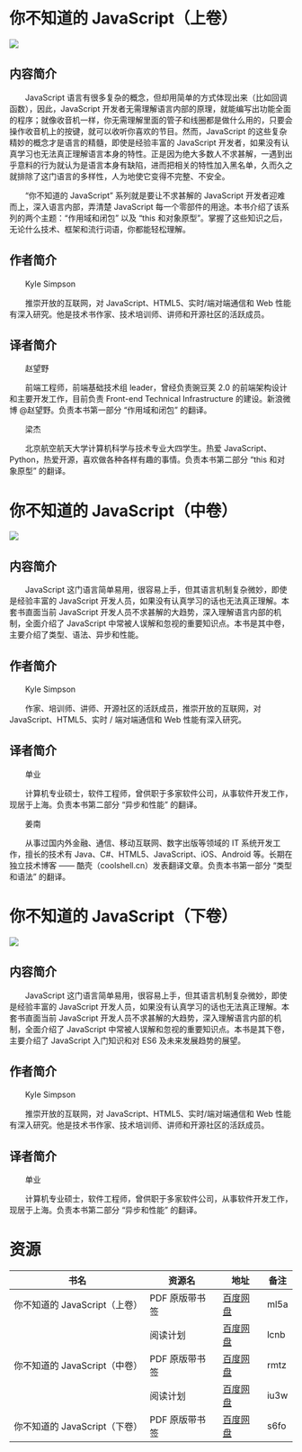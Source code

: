 # 你不知道的 JavaScript（上卷）

![](http://img3m2.ddimg.cn/96/7/23684262-1_u_1.jpg)

## 内容简介

　　JavaScript 语言有很多复杂的概念，但却用简单的方式体现出来（比如回调函数），因此，JavaScript 开发者无需理解语言内部的原理，就能编写出功能全面的程序；就像收音机一样，你无需理解里面的管子和线圈都是做什么用的，只要会操作收音机上的按键，就可以收听你喜欢的节目。然而，JavaScript 的这些复杂精妙的概念才是语言的精髓，即使是经验丰富的 JavaScript 开发者，如果没有认真学习也无法真正理解语言本身的特性。正是因为绝大多数人不求甚解，一遇到出乎意料的行为就认为是语言本身有缺陷，进而把相关的特性加入黑名单，久而久之就排除了这门语言的多样性，人为地使它变得不完整、不安全。

　　“你不知道的 JavaScript” 系列就是要让不求甚解的 JavaScript 开发者迎难而上，深入语言内部，弄清楚 JavaScript 每一个零部件的用途。本书介绍了该系列的两个主题：“作用域和闭包” 以及 “this 和对象原型”。掌握了这些知识之后，无论什么技术、框架和流行词语，你都能轻松理解。

## 作者简介

　　Kyle Simpson

　　推崇开放的互联网，对 JavaScript、HTML5、实时/端对端通信和 Web 性能有深入研究。他是技术书作家、技术培训师、讲师和开源社区的活跃成员。

## 译者简介

　　赵望野

　　前端工程师，前端基础技术组 leader，曾经负责豌豆荚 2.0 的前端架构设计和主要开发工作，目前负责 Front-end Technical Infrastructure 的建设。新浪微博 @赵望野。负责本书第一部分 “作用域和闭包” 的翻译。

　　梁杰

　　北京航空航天大学计算机科学与技术专业大四学生。热爱 JavaScript、Python，热爱开源，喜欢做各种各样有趣的事情。负责本书第二部分 “this 和对象原型” 的翻译。

# 你不知道的 JavaScript（中卷）

![](http://img3m8.ddimg.cn/7/19/24029188-1_u_28.jpg)

## 内容简介

　　JavaScript 这门语言简单易用，很容易上手，但其语言机制复杂微妙，即使是经验丰富的 JavaScript 开发人员，如果没有认真学习的话也无法真正理解。本套书直面当前 JavaScript 开发人员不求甚解的大趋势，深入理解语言内部的机制，全面介绍了 JavaScript 中常被人误解和忽视的重要知识点。本书是其中卷，主要介绍了类型、语法、异步和性能。

## 作者简介

　　Kyle Simpson

　　作家、培训师、讲师、开源社区的活跃成员，推崇开放的互联网，对 JavaScript、HTML5、实时 / 端对端通信和 Web 性能有深入研究。

## 译者简介

　　单业

　　计算机专业硕士，软件工程师，曾供职于多家软件公司，从事软件开发工作，现居于上海。负责本书第二部分 “异步和性能” 的翻译。

　　姜南

　　从事过国内外金融、通信、移动互联网、数字出版等领域的 IT 系统开发工作，擅长的技术有 Java、C#、HTML5、JavaScript、iOS、Android 等。长期在独立技术博客 —— 酷壳（coolshell.cn）发表翻译文章。负责本书第一部分 “类型和语法” 的翻译。

# 你不知道的 JavaScript（下卷）

![](http://img3m5.ddimg.cn/44/12/25210295-1_u_4.jpg)

## 内容简介

　　JavaScript 这门语言简单易用，很容易上手，但其语言机制复杂微妙，即使是经验丰富的 JavaScript 开发人员，如果没有认真学习的话也无法真正理解。本套书直面当前 JavaScript 开发人员不求甚解的大趋势，深入理解语言内部的机制，全面介绍了 JavaScript 中常被人误解和忽视的重要知识点。本书是其下卷，主要介绍了 JavaScript 入门知识和对 ES6 及未来发展趋势的展望。

## 作者简介

　　Kyle Simpson

　　推崇开放的互联网，对 JavaScript、HTML5、实时/端对端通信和 Web 性能有深入研究。他是技术书作家、技术培训师、讲师和开源社区的活跃成员。

## 译者简介

　　单业

　　计算机专业硕士，软件工程师，曾供职于多家软件公司，从事软件开发工作，现居于上海。负责本书第二部分 “异步和性能” 的翻译。

# 资源

|书名|资源名|地址|备注|
|---|---|---|---|
|你不知道的 JavaScript（上卷）|PDF 原版带书签|[百度网盘](https://pan.baidu.com/s/18KkGtGqd8_Au_4ibxA_Afw)|ml5a|
||阅读计划|[百度网盘](https://pan.baidu.com/s/1LwNHJj0sF9tJJowoHi03sw)|lcnb|
|你不知道的 JavaScript（中卷）|PDF 原版带书签|[百度网盘](https://pan.baidu.com/s/1J__1935eVWe05UzTcZZUlA)|rmtz|
||阅读计划|[百度网盘](https://pan.baidu.com/s/1zzAMLTC1EPkyMt275sRPBQ)|iu3w|
|你不知道的 JavaScript（下卷）|PDF 原版带书签|[百度网盘](https://pan.baidu.com/s/1ttJSBXb3LuexG8GHX9cPGw)|s6fo|
